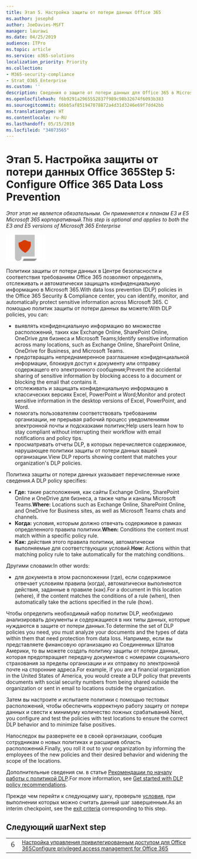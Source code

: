 ```yaml
---
title: Этап 5. Настройка защиты от потери данных Office 365
ms.author: josephd
author: JoeDavies-MSFT
manager: laurawi
ms.date: 04/25/2019
audience: ITPro
ms.topic: article
ms.service: o365-solutions
localization_priority: Priority
ms.collection:
- M365-security-compliance
- Strat_O365_Enterprise
ms.custom: ''
description: Сведения о защите от потери данных для Office 365 в Microsoft 365 и ее развертывании.
ms.openlocfilehash: f6b9291a2965552837f989c98b32674f6093b383
ms.sourcegitcommit: 66bb5af851947078872a4d31d3246e69f7dd42bb
ms.translationtype: HT
ms.contentlocale: ru-RU
ms.lasthandoff: 05/15/2019
ms.locfileid: "34073565"
---
```

# <a name="step-5-configure-office-365-data-loss-prevention"></a><span data-ttu-id="31347-103">Этап 5. Настройка защиты от потери данных Office 365</span><span class="sxs-lookup"><span data-stu-id="31347-103">Step 5: Configure Office 365 Data Loss Prevention</span></span>

<span data-ttu-id="31347-104">*Этот этап не является обязательным. Он применяется к планам E3 и E5 Microsoft 365 корпоративный.*</span><span class="sxs-lookup"><span data-stu-id="31347-104">*This step is optional and applies to both the E3 and E5 versions of Microsoft 365 Enterprise*</span></span>

![](./media/deploy-foundation-infrastructure/infoprotection_icon-small.png)

<span data-ttu-id="31347-105">Политики защиты от потери данных в Центре безопасности и соответствия требованиям Office 365 позволяют определять, отслеживать и автоматически защищать конфиденциальную информацию в Microsoft 365.</span><span class="sxs-lookup"><span data-stu-id="31347-105">With data loss prevention (DLP) policies in the Office 365 Security & Compliance center, you can identify, monitor, and automatically protect sensitive information across Microsoft 365.</span></span> <span data-ttu-id="31347-106">С помощью политик защиты от потери данных вы можете:</span><span class="sxs-lookup"><span data-stu-id="31347-106">With DLP policies, you can:</span></span>

- <span data-ttu-id="31347-107">выявлять конфиденциальную информацию во множестве расположений, таких как Exchange Online, SharePoint Online, OneDrive для бизнеса и Microsoft Teams;</span><span class="sxs-lookup"><span data-stu-id="31347-107">Identify sensitive information across many locations, such as Exchange Online, SharePoint Online, OneDrive for Business, and Microsoft Teams.</span></span>
- <span data-ttu-id="31347-108">предотвращать непреднамеренное разглашение конфиденциальной информации, блокируя доступ к документу или отправку содержащего его электронного сообщения;</span><span class="sxs-lookup"><span data-stu-id="31347-108">Prevent the accidental sharing of sensitive information by blocking access to a document or blocking the email that contains it.</span></span>
- <span data-ttu-id="31347-109">отслеживать и защищать конфиденциальную информацию в классических версиях Excel, PowerPoint и Word;</span><span class="sxs-lookup"><span data-stu-id="31347-109">Monitor and protect sensitive information in the desktop versions of Excel, PowerPoint, and Word.</span></span>
- <span data-ttu-id="31347-110">помогать пользователям соответствовать требованиям организации, не прерывая рабочий процесс уведомлениями электронной почты и подсказками политик;</span><span class="sxs-lookup"><span data-stu-id="31347-110">Help users learn how to stay compliant without interrupting their workflow with email notifications and policy tips.</span></span> 
- <span data-ttu-id="31347-111">просматривать отчеты DLP, в которых перечисляется содержимое, нарушающее политики защиты от потери данных вашей организации.</span><span class="sxs-lookup"><span data-stu-id="31347-111">View DLP reports showing content that matches your organization's DLP policies.</span></span>

<span data-ttu-id="31347-112">Политика защиты от потери данных указывает перечисленные ниже сведения.</span><span class="sxs-lookup"><span data-stu-id="31347-112">A DLP policy specifies:</span></span>

- <span data-ttu-id="31347-113">**Где:** такие расположения, как сайты Exchange Online, SharePoint Online и OneDrive для бизнеса, а также чаты и каналы Microsoft Teams.</span><span class="sxs-lookup"><span data-stu-id="31347-113">**Where:** Locations such as Exchange Online, SharePoint Online, and OneDrive for Business sites, as well as Microsoft Teams chats and channels.</span></span>
- <span data-ttu-id="31347-114">**Когда:** условия, которым должно отвечать содержимое в рамках определенного правила политики.</span><span class="sxs-lookup"><span data-stu-id="31347-114">**When:** Conditions the content must match within a specific policy rule.</span></span>
- <span data-ttu-id="31347-115">**Как:** действия этого правила политики, автоматически выполняемые для соответствующих условий.</span><span class="sxs-lookup"><span data-stu-id="31347-115">**How:** Actions within that matching policy rule to take automatically for the matching conditions.</span></span>

<span data-ttu-id="31347-116">Другими словами:</span><span class="sxs-lookup"><span data-stu-id="31347-116">In other words:</span></span>

- <span data-ttu-id="31347-117">для документа в этом расположении (где), если содержимое отвечает условиям правила (когда), автоматически выполняются действия, заданные в правиле (как).</span><span class="sxs-lookup"><span data-stu-id="31347-117">For a document in this location (where), if the content matches the conditions of a rule (when), then automatically take the actions specified in the rule (how).</span></span>

<span data-ttu-id="31347-118">Чтобы определить необходимый набор политик DLP, необходимо анализировать документы и содержащиеся в них типы данных, которые нуждаются в защите от потери данных.</span><span class="sxs-lookup"><span data-stu-id="31347-118">To determine the set of DLP policies you need, you must analyze your documents and the types of data within them that need protection from data loss.</span></span> <span data-ttu-id="31347-119">Например, если вы представляете финансовую организацию из Соединенных Штатов Америки, то вы можете создать политику защиты от потери данных, которая предотвращает передачу документов с номерами социального страхования за пределы организации и их отправку по электронной почте на сторонние адреса.</span><span class="sxs-lookup"><span data-stu-id="31347-119">For example, if you are a financial organization in the United States of America, you would create a DLP policy that prevents documents with social security numbers from being shared outside the organization or sent in email to locations outside the organization.</span></span>

<span data-ttu-id="31347-120">Затем вы настроите и испытаете политики с помощью тестовых расположений, чтобы обеспечить корректную работу защиту от потери данных и свести к минимуму количество ложных срабатываний.</span><span class="sxs-lookup"><span data-stu-id="31347-120">Next, you configure and test the policies with test locations to ensure the correct DLP behavior and to minimize false positives.</span></span>

<span data-ttu-id="31347-121">Напоследок вы развернете ее в своей организации, сообщив сотрудникам о новых политиках и расширив область расположений.</span><span class="sxs-lookup"><span data-stu-id="31347-121">Finally, you roll it out to your organization by informing the employees of the new policies and their desired behavior and widening the scope of the locations.</span></span>

<span data-ttu-id="31347-122">Дополнительные сведения см. в статье [Рекомендации по началу работы с политикой DLP](https://docs.microsoft.com/office365/securitycompliance/get-started-with-dlp-policy-recommendations).</span><span class="sxs-lookup"><span data-stu-id="31347-122">For more information, see [Get started with DLP policy recommendations](https://docs.microsoft.com/office365/securitycompliance/get-started-with-dlp-policy-recommendations).</span></span>

<span data-ttu-id="31347-123">Прежде чем перейти к следующему шагу, проверьте [условия](infoprotect-exit-criteria.md#crit-infoprotect-step5), при выполнении которых можно считать данный шаг завершенным.</span><span class="sxs-lookup"><span data-stu-id="31347-123">As an interim checkpoint, see the [exit criteria](infoprotect-exit-criteria.md#crit-infoprotect-step5) corresponding to this step.</span></span>

## <a name="next-step"></a><span data-ttu-id="31347-124">Следующий шаг</span><span class="sxs-lookup"><span data-stu-id="31347-124">Next step</span></span>


|||
|:-------|:-----|
|![](./media/stepnumbers/Step6.png)|[<span data-ttu-id="31347-125">Настройка управления привилегированным доступом для Office 365</span><span class="sxs-lookup"><span data-stu-id="31347-125">Configure privileged access management for Office 365</span></span>](infoprotect-configure-privileged-access-management.md)|


